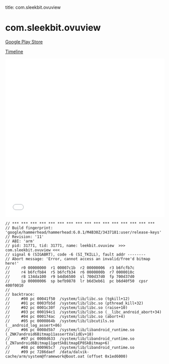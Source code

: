 title: com.sleekbit.ovuview

# com.sleekbit.ovuview

[Google Play Store](https://play.google.com/store/apps/details?id=com.sleekbit.ovuview)

[Timeline](./vis-timeline.html)

<iframe src="./vis-timeline.html" width="100%" height="500px" style="border:none;"></iframe>

```
// *** *** *** *** *** *** *** *** *** *** *** *** *** *** *** ***
// Build fingerprint: 'google/hammerhead/hammerhead:6.0.1/M4B30Z/3437181:user/release-keys'
// Revision: '11'
// ABI: 'arm'
// pid: 31771, tid: 31771, name: leekbit.ovuview  >>> com.sleekbit.ovuview <<<
// signal 6 (SIGABRT), code -6 (SI_TKILL), fault addr --------
// Abort message: 'Error, cannot access an invalid/free'd bitmap here!'
//     r0 00000000  r1 00007c1b  r2 00000006  r3 b6fcfb7c
//     r4 b6fcfb84  r5 b6fcfb34  r6 0000000b  r7 0000010c
//     r8 134da100  r9 b4db6500  sl 700d37d0  fp 700d37d0
//     ip 00000006  sp befb9878  lr b6d3eb61  pc b6d40f50  cpsr 400f0010
// 
// backtrace:
//     #00 pc 00041f50  /system/lib/libc.so (tgkill+12)
//     #01 pc 0003fb5d  /system/lib/libc.so (pthread_kill+32)
//     #02 pc 0001c30f  /system/lib/libc.so (raise+10)
//     #03 pc 000194c1  /system/lib/libc.so (__libc_android_abort+34)
//     #04 pc 000174ac  /system/lib/libc.so (abort+4)
//     #05 pc 0000864b  /system/lib/libcutils.so (__android_log_assert+86)
//     #06 pc 0008d5b7  /system/lib/libandroid_runtime.so (_ZNK7android6Bitmap11assertValidEv+18)
//     #07 pc 0008d633  /system/lib/libandroid_runtime.so (_ZN7android6Bitmap11getSkBitmapEP8SkBitmap+6)
//     #08 pc 000965c7  /system/lib/libandroid_runtime.so
//     #09 pc 7286daef  /data/dalvik-cache/arm/system@framework@boot.oat (offset 0x1ed6000)

```



